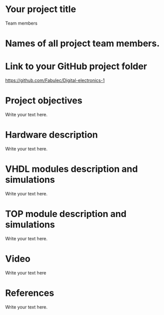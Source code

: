 # Your project title
Team members
# Names of all project team members.

# Link to your GitHub project folder
https://github.com/Fabulec/Digital-electronics-1
# Project objectives
 Write your text here.

# Hardware description
Write your text here.

# VHDL modules description and simulations
Write your text here.

# TOP module description and simulations
Write your text here.

# Video
Write your text here

# References
Write your text here.